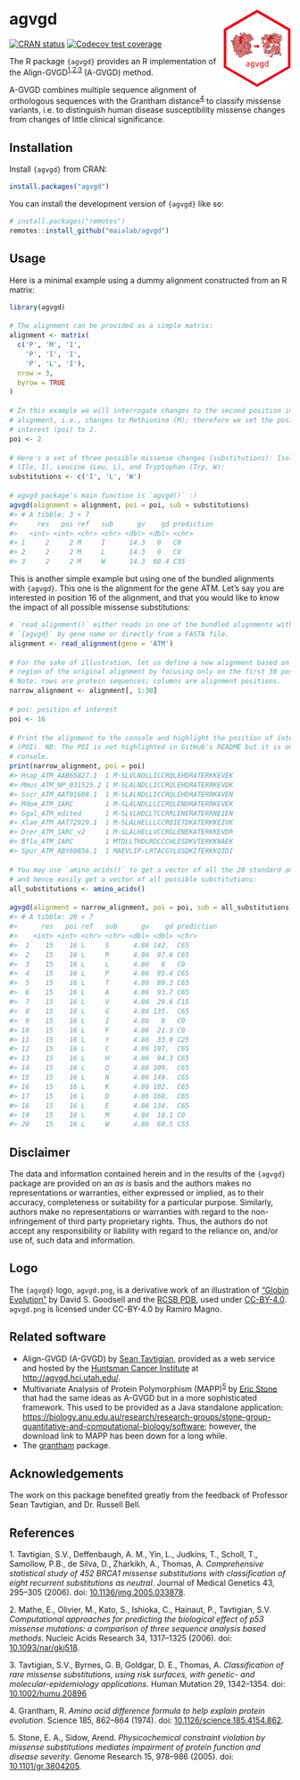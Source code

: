 
<!-- README.md is generated from README.Rmd. Please edit that file -->

# agvgd <img src='man/figures/logo.svg' align="right" height="139" />

<!-- badges: start -->

[![CRAN
status](https://www.r-pkg.org/badges/version/agvgd)](https://CRAN.R-project.org/package=agvgd)
[![Codecov test
coverage](https://codecov.io/gh/maialab/agvgd/branch/master/graph/badge.svg)](https://app.codecov.io/gh/maialab/agvgd?branch=master)
<!-- badges: end -->

The R package `{agvgd}` provides an R implementation of the
Align-GVGD<sup>[1](#1),[2](#2),[3](#3)</sup> (A-GVGD) method.

A-GVGD combines multiple sequence alignment of orthologous sequences
with the Grantham distance<sup>[4](#4)</sup> to classify missense
variants, i.e. to distinguish human disease susceptibility missense
changes from changes of little clinical significance.

## Installation

Install `{agvgd}` from CRAN:

``` r
install.packages("agvgd")
```

You can install the development version of `{agvgd}` like so:

``` r
# install.packages("remotes")
remotes::install_github("maialab/agvgd")
```

## Usage

Here is a minimal example using a dummy alignment constructed from an R
matrix:

``` r
library(agvgd)

# The alignment can be provided as a simple matrix:
alignment <- matrix(
  c('P', 'M', 'I',
    'P', 'I', 'I',
    'P', 'L', 'I'),
  nrow = 3,
  byrow = TRUE
)

# In this example we will interrogate changes to the second position in the
# alignment, i.e., changes to Methionine (M); therefore we set the position of
# interest (poi) to 2.
poi <- 2

# Here's a set of three possible missense changes (substitutions): Isoleucine
# (Ile, I), Leucine (Leu, L), and Tryptophan (Trp, W):
substitutions <- c('I', 'L', 'W')

# agvgd package's main function is `agvgd()` :)
agvgd(alignment = alignment, poi = poi, sub = substitutions)
#> # A tibble: 3 × 7
#>     res   poi ref   sub      gv    gd prediction
#>   <int> <int> <chr> <chr> <dbl> <dbl> <chr>     
#> 1     2     2 M     I      14.3   0   C0        
#> 2     2     2 M     L      14.3   0   C0        
#> 3     2     2 M     W      14.3  60.4 C35
```

This is another simple example but using one of the bundled alignments
with `{agvgd}`. This one is the alignment for the gene ATM. Let’s say
you are interested in position 16 of the alignment, and that you would
like to know the impact of all possible missense substitutions:

``` r
# `read_alignment()` either reads in one of the bundled alignments with
# `{agvgd}` by gene name or directly from a FASTA file.
alignment <- read_alignment(gene = 'ATM')

# For the sake of illustration, let us define a new alignment based on a narrow
# region of the original alignment by focusing only on the first 30 positions.
# Note: rows are protein sequences; columns are alignment positions.
narrow_alignment <- alignment[, 1:30]

# poi: position of interest
poi <- 16

# Print the alignment to the console and highlight the position of interest
# (POI). NB: The POI is not highlighted in GitHub's README but it is on the R
# console.
print(narrow_alignment, poi = poi)
#> Hsap_ATM_AAB65827.1  1 M-SLVLNDLLICCRQLEHDRATERKKEVEK
#> Mmus_ATM_NP_031525.2 1 M-SLALNDLLICCRQLEHDRATERRKEVDK
#> Sscr_ATM_AAT01608.1  1 M-SLALNDLLICCRQLEHDRATERRKAVEN
#> Mdom_ATM_IARC        1 M-SLALNDLLLCCRQLENDRATERRKEVEK
#> Ggal_ATM_edited      1 M-SLVLHDLLTCCRRLENERATERRNEIEN
#> Xlae_ATM_AAT72929.1  1 M-SLALHELLLCCRQIETDKATERKKEIVK
#> Drer_ATM_IARC_v2     1 M-SLALHELLVCCRGLENEKATERKKEVDR
#> Bflo_ATM_IARC        1 MTDLLTHDLRDCCCHLESDKVTERKKNAEK
#> Spur_ATM_ABY60856.1  1 MAEVLIP-LRTACGYLGSDKITERKKQIDI

# You may use `amino_acids()` to get a vector of all the 20 standard amino acids
# and hence easily get a vector of all possible substitutions:
all_substitutions <- amino_acids()

agvgd(alignment = narrow_alignment, poi = poi, sub = all_substitutions)
#> # A tibble: 20 × 7
#>      res   poi ref   sub      gv    gd prediction
#>    <int> <int> <chr> <chr> <dbl> <dbl> <chr>     
#>  1    15    16 L     S      4.86 142.  C65       
#>  2    15    16 L     R      4.86  97.6 C65       
#>  3    15    16 L     L      4.86   0   C0        
#>  4    15    16 L     P      4.86  95.4 C65       
#>  5    15    16 L     T      4.86  89.3 C65       
#>  6    15    16 L     A      4.86  93.7 C65       
#>  7    15    16 L     V      4.86  29.6 C15       
#>  8    15    16 L     G      4.86 135.  C65       
#>  9    15    16 L     I      4.86   0   C0        
#> 10    15    16 L     F      4.86  21.3 C0        
#> 11    15    16 L     Y      4.86  33.0 C25       
#> 12    15    16 L     C      4.86 197.  C65       
#> 13    15    16 L     H      4.86  94.3 C65       
#> 14    15    16 L     Q      4.86 109.  C65       
#> 15    15    16 L     N      4.86 149.  C65       
#> 16    15    16 L     K      4.86 102.  C65       
#> 17    15    16 L     D      4.86 168.  C65       
#> 18    15    16 L     E      4.86 134.  C65       
#> 19    15    16 L     M      4.86  10.1 C0        
#> 20    15    16 L     W      4.86  60.5 C55
```

## Disclaimer

The data and information contained herein and in the results of the
`{agvgd}` package are provided on an *as is* basis and the authors makes
no representations or warranties, either expressed or implied, as to
their accuracy, completeness or suitability for a particular purpose.
Similarly, authors make no representations or warranties with regard to
the non-infringement of third party proprietary rights. Thus, the
authors do not accept any responsibility or liability with regard to the
reliance on, and/or use of, such data and information.

## Logo

The `{agvgd}` logo, `agvgd.png`, is a derivative work of an illustration
of [“Globin Evolution”](https://pdb101.rcsb.org/motm/206) by David S.
Goodsell and the [RCSB PDB](https://www.rcsb.org/), used under
[CC-BY-4.0](https://creativecommons.org/licenses/by/4.0/). `agvgd.png`
is licensed under CC-BY-4.0 by Ramiro Magno.

## Related software

-   Align-GVGD (A-GVGD) by [Sean
    Tavtigian](https://uofuhealth.utah.edu/huntsman/labs/tavtigian),
    provided as a web service and hosted by the [Huntsman Cancer
    Institute](https://healthcare.utah.edu/huntsmancancerinstitute/) at
    <http://agvgd.hci.utah.edu/>.
-   Multivariate Analysis of Protein Polymorphism
    (MAPP)<sup>[5](#5)</sup> by [Eric
    Stone](https://bdsi.anu.edu.au/people/professor-eric-stone) that had
    the same ideas as A-GVGD but in a more sophisticated framework. This
    used to be provided as a Java standalone application:
    <https://biology.anu.edu.au/research/research-groups/stone-group-quantitative-and-computational-biology/software>;
    however, the download link to MAPP has been down for a long while.
-   The [grantham](https://cran.r-project.org/package=grantham) package.

## Acknowledgements

The work on this package benefited greatly from the feedback of
Professor Sean Tavtigian, and Dr. Russell Bell.

## References

<a id="1">1.</a> Tavtigian, S.V., Deffenbaugh, A. M., Yin, L., Judkins,
T., Scholl, T., Samollow, P.B., de Silva, D., Zharkikh, A., Thomas, A.
*Comprehensive statistical study of 452 BRCA1 missense substitutions
with classification of eight recurrent substitutions as neutral*.
Journal of Medical Genetics 43, 295–305 (2006). doi:
[10.1136/jmg.2005.033878](https://doi.org/10.1136/jmg.2005.033878).

<a id="2">2.</a> Mathe, E., Olivier, M., Kato, S., Ishioka, C., Hainaut,
P., Tavtigian, S.V. *Computational approaches for predicting the
biological effect of p53 missense mutations: a comparison of three
sequence analysis based methods*. Nucleic Acids Research 34, 1317–1325
(2006). doi: [10.1093/nar/gkj518](https://doi.org/10.1093/nar/gkj518).

<a id="3">3.</a> Tavtigian, S.V., Byrnes, G. B, Goldgar, D. E., Thomas,
A. *Classification of rare missense substitutions, using risk surfaces,
with genetic- and molecular-epidemiology applications*. Human Mutation
29, 1342–1354. doi:
[10.1002/humu.20896](https://doi.org/10.1002/humu.20896)

<a id="4">4.</a> Grantham, R. *Amino acid difference formula to help
explain protein evolution*. Science 185, 862–864 (1974). doi:
[10.1126/science.185.4154.862](https://doi.org/10.1126/science.185.4154.862).

<a id="5">5.</a> Stone, E. A., Sidow, Arend. *Physicochemical constraint
violation by missense substitutions mediates impairment of protein
function and disease severity*. Genome Research 15, 978–986 (2005). doi:
[10.1101/gr.3804205](https://doi.org/10.1101/gr.3804205).
